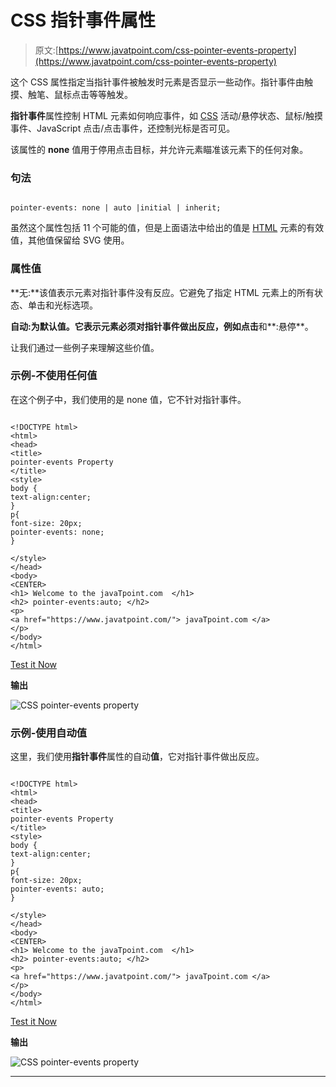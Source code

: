# CSS 指针事件属性

> 原文:[https://www.javatpoint.com/css-pointer-events-property](https://www.javatpoint.com/css-pointer-events-property)

这个 CSS 属性指定当指针事件被触发时元素是否显示一些动作。指针事件由触摸、触笔、鼠标点击等等触发。

**指针事件**属性控制 HTML 元素如何响应事件，如 [CSS](https://www.javatpoint.com/css-tutorial) 活动/悬停状态、鼠标/触摸事件、JavaScript 点击/点击事件，还控制光标是否可见。

该属性的 **none** 值用于停用点击目标，并允许元素瞄准该元素下的任何对象。

### 句法

```

pointer-events: none | auto |initial | inherit;

```

虽然这个属性包括 11 个可能的值，但是上面语法中给出的值是 [HTML](https://www.javatpoint.com/html-tutorial) 元素的有效值，其他值保留给 SVG 使用。

### 属性值

**无:**该值表示元素对指针事件没有反应。它避免了指定 HTML 元素上的所有状态、单击和光标选项。

**自动:**为默认值。它表示元素必须对指针事件做出反应，例如**点击**和**:悬停**。

让我们通过一些例子来理解这些价值。

### 示例-不使用任何值

在这个例子中，我们使用的是 none 值，它不针对指针事件。

```

<!DOCTYPE html>
<html>
<head>
<title>
pointer-events Property
</title>
<style>
body {
text-align:center;
}
p{
font-size: 20px;
pointer-events: none;
}

</style>
</head>
<body>
<CENTER>
<h1> Welcome to the javaTpoint.com  </h1>
<h2> pointer-events:auto; </h2>
<p>
<a href="https://www.javatpoint.com/"> javaTpoint.com </a>
</p>
</body>
</html>

```

[Test it Now](https://www.javatpoint.com/oprweb/test.jsp?filename=CSSpointer-eventsproperty1)

**输出**

![CSS pointer-events property](../Images/92b9ec284dc0033362d42b7661e989ed.png)

### 示例-使用自动值

这里，我们使用**指针事件**属性的自动**值**，它对指针事件做出反应。

```

<!DOCTYPE html>
<html>
<head>
<title>
pointer-events Property
</title>
<style>
body {
text-align:center;
}
p{
font-size: 20px;
pointer-events: auto;
}

</style>
</head>
<body>
<CENTER>
<h1> Welcome to the javaTpoint.com  </h1>
<h2> pointer-events:auto; </h2>
<p>
<a href="https://www.javatpoint.com/"> javaTpoint.com </a>
</p>
</body>
</html>

```

[Test it Now](https://www.javatpoint.com/oprweb/test.jsp?filename=CSSpointer-eventsproperty2)

**输出**

![CSS pointer-events property](../Images/da5000b9dba1e6f720721e066326e570.png)

* * *